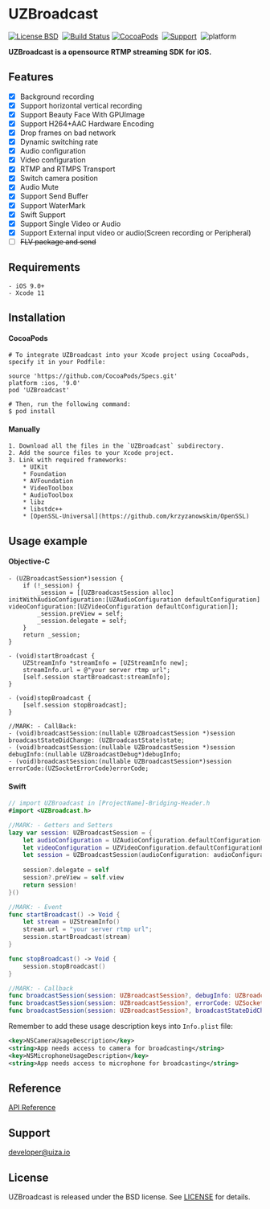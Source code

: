 UZBroadcast
==============

[![License BSD](https://img.shields.io/badge/license-BSD-green.svg?style=flat)](https://raw.githubusercontent.com/uizaio/uiza-ios-broadcast-sdk/master/LICENSE)&nbsp;
[![Build Status](https://travis-ci.org/uizaio/uiza-ios-broadcast-sdk.svg?branch=master)](https://travis-ci.org/uizaio/uiza-ios-broadcast-sdk)
[![CocoaPods](http://img.shields.io/cocoapods/v/UZBroadcast.svg?style=flat)](http://cocoapods.org/?q=UZBroadcast)&nbsp;
[![Support](https://img.shields.io/badge/ios-9-orange.svg)](https://www.apple.com/nl/ios/)&nbsp;
![platform](https://img.shields.io/badge/platform-ios-ff69b4.svg)&nbsp;


**UZBroadcast is a opensource RTMP streaming SDK for iOS.**  

## Features

- [x] 	Background recording
- [x] 	Support horizontal vertical recording
- [x] 	Support Beauty Face With GPUImage
- [x] 	Support H264+AAC Hardware Encoding
- [x] 	Drop frames on bad network 
- [x] 	Dynamic switching rate
- [x] 	Audio configuration
- [x] 	Video configuration
- [x] 	RTMP and RTMPS Transport
- [x] 	Switch camera position
- [x] 	Audio Mute
- [x] 	Support Send Buffer
- [x] 	Support WaterMark
- [x] 	Swift Support
- [x] 	Support Single Video or Audio 
- [x] 	Support External input video or audio(Screen recording or Peripheral)
- [ ] 	~~FLV package and send~~

## Requirements
    - iOS 9.0+
    - Xcode 11
  
## Installation

#### CocoaPods
	# To integrate UZBroadcast into your Xcode project using CocoaPods, specify it in your Podfile:

	source 'https://github.com/CocoaPods/Specs.git'
	platform :ios, '9.0'
	pod 'UZBroadcast'
	
	# Then, run the following command:
	$ pod install

#### Manually

    1. Download all the files in the `UZBroadcast` subdirectory.
    2. Add the source files to your Xcode project.
    3. Link with required frameworks:
        * UIKit
        * Foundation
        * AVFoundation
        * VideoToolbox
        * AudioToolbox
        * libz
        * libstdc++
        * [OpenSSL-Universal](https://github.com/krzyzanowskim/OpenSSL)
	
## Usage example 

#### Objective-C
```objc
- (UZBroadcastSession*)session {
	if (!_session) {
	    _session = [[UZBroadcastSession alloc] initWithAudioConfiguration:[UZAudioConfiguration defaultConfiguration] videoConfiguration:[UZVideoConfiguration defaultConfiguration]];
	    _session.preView = self;
	    _session.delegate = self;
	}
	return _session;
}

- (void)startBroadcast {	
	UZStreamInfo *streamInfo = [UZStreamInfo new];
	streamInfo.url = @"your server rtmp url";
	[self.session startBroadcast:streamInfo];
}

- (void)stopBroadcast {
	[self.session stopBroadcast];
}

//MARK: - CallBack:
- (void)broadcastSession:(nullable UZBroadcastSession *)session broadcastStateDidChange: (UZBroadcastState)state;
- (void)broadcastSession:(nullable UZBroadcastSession *)session debugInfo:(nullable UZBroadcastDebug*)debugInfo;
- (void)broadcastSession:(nullable UZBroadcastSession*)session errorCode:(UZSocketErrorCode)errorCode;
```

#### Swift

```swift
// import UZBroadcast in [ProjectName]-Bridging-Header.h
#import <UZBroadcast.h> 

//MARK: - Getters and Setters
lazy var session: UZBroadcastSession = {
	let audioConfiguration = UZAudioConfiguration.defaultConfiguration()
	let videoConfiguration = UZVideoConfiguration.defaultConfigurationForQuality(UZVideoQuality.SD_360, landscape: false)
	let session = UZBroadcastSession(audioConfiguration: audioConfiguration, videoConfiguration: videoConfiguration)
	    
	session?.delegate = self
	session?.preView = self.view
	return session!
}()

//MARK: - Event
func startBroadcast() -> Void { 
	let stream = UZStreamInfo()
	stream.url = "your server rtmp url";
	session.startBroadcast(stream)
}

func stopBroadcast() -> Void {
	session.stopBroadcast()
}

//MARK: - Callback
func broadcastSession(session: UZBroadcastSession?, debugInfo: UZBroadcastDebug?) 
func broadcastSession(session: UZBroadcastSession?, errorCode: UZSocketErrorCode)
func broadcastSession(session: UZBroadcastSession?, broadcastStateDidChange state: UZBroadcastState)
```

Remember to add these usage description keys into `Info.plist` file:

```xml
<key>NSCameraUsageDescription</key>
<string>App needs access to camera for broadcasting</string>
<key>NSMicrophoneUsageDescription</key>
<string>App needs access to microphone for broadcasting</string>
```

## Reference
[API Reference](https://uizaio.github.io/uiza-ios-broadcast-sdk/)

## Support
developer@uiza.io

## License
UZBroadcast is released under the BSD license. See [LICENSE](https://github.com/uizaio/uiza-sdk-broadcast-ios/blob/master/LICENSE) for details.
